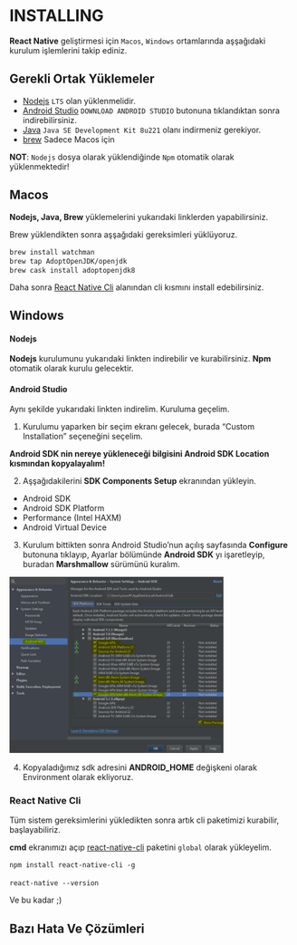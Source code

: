 # INSTALLING

**React Native** geliştirmesi için `Macos`, `Windows` ortamlarında aşşağıdaki kurulum işlemlerini takip ediniz.

## Gerekli Ortak Yüklemeler

* [Nodejs](https://nodejs.org/en/download/) `LTS` olan yüklenmelidir.
* [Android Studio](https://developer.android.com/studio/) `DOWNLOAD ANDROID STUDIO` butonuna tıklandıktan sonra indirebilirsiniz.
* [Java](https://www.oracle.com/technetwork/java/javase/downloads/jdk8-downloads-2133151.html) `Java SE Development Kit 8u221` olanı indirmeniz gerekiyor.
* [brew](https://brew.sh/) Sadece Macos için

**NOT**: `Nodejs` dosya olarak yüklendiğinde `Npm` otomatik olarak yüklenmektedir!

## Macos
**Nodejs, Java, Brew** yüklemelerini yukarıdaki linklerden yapabilirsiniz.

Brew yüklendikten sonra aşşağıdaki gereksimleri yüklüyoruz.

    brew install watchman
    brew tap AdoptOpenJDK/openjdk
    brew cask install adoptopenjdk8

Daha sonra [React Native Cli](https://github.com/yasaricli/react-native-kursiyer/blob/master/INSTALLING.md#react-native-cli) alanından cli kısmını install edebilirsiniz.

## Windows

#### Nodejs
**Nodejs** kurulumunu yukarıdaki linkten indirebilir ve kurabilirsiniz. **Npm** otomatik olarak kurulu gelecektir.

#### Android Studio
Aynı şekilde yukarıdaki linkten indirelim. Kuruluma geçelim.

1) Kurulumu yaparken bir seçim ekranı gelecek, burada “Custom Installation” seçeneğini seçelim.

**Android SDK nin nereye yükleneceği bilgisini Android SDK Location kısmından kopyalayalım!**

2) Aşşağıdakilerini **SDK Components Setup** ekranından yükleyin.

* Android SDK
* Android SDK Platform
* Performance (Intel HAXM)
* Android Virtual Device

3) Kurulum bittikten sonra Android Studio’nun açılış sayfasında **Configure** butonuna tıklayıp, Ayarlar bölümünde **Android SDK** yı işaretleyip, buradan **Marshmallow** sürümünü kuralım.

<img src="images/android_sdk.png" width="75%" />

4) Kopyaladığımız sdk adresini **ANDROID_HOME** değişkeni olarak Environment olarak ekliyoruz.

### React Native Cli
Tüm sistem gereksimlerini yükledikten sonra artık cli paketimizi kurabilir, başlayabiliriz.

**cmd** ekranımızı açıp [react-native-cli](https://github.com/react-native-community/cli) paketini `global` olarak yükleyelim.

``` shell
npm install react-native-cli -g

react-native --version
```

Ve bu kadar ;)

## Bazı Hata Ve Çözümleri
